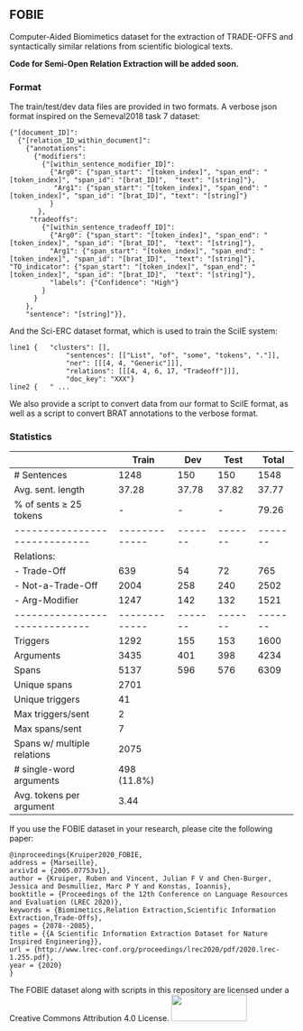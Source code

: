 FOBIE
--
Computer-Aided Biomimetics dataset for the extraction of TRADE-OFFS and syntactically similar relations from scientific biological texts.

**Code for Semi-Open Relation Extraction will be added soon.**
<!-- Dataset: json & SciIE format, Script: rewrite this, Link to paper: once it's on arxiv, Bibtex: https://github.com/multi30k/dataset -->

### Format
The train/test/dev data files are provided in two formats. A verbose json format inspired on the Semeval2018 task 7 dataset:
```
{"[document_ID]": 
  {"[relation_ID_within_document]": 
    {"annotations": 
      {"modifiers": 
        {"[within_sentence_modifier_ID]": 
          {"Arg0": {"span_start": "[token_index]", "span_end": "[token_index]", "span_id": "[brat_ID]",  "text": "[string]"}, 
           "Arg1": {"span_start": "[token_index]", "span_end": "[token_index]", "span_id": "[brat_ID]", "text": "[string]"}
          }
       }, 
     "tradeoffs": 
        {"[within_sentence_tradeoff_ID]": 
          {"Arg0": {"span_start": "[token_index]", "span_end": "[token_index]", "span_id": "[brat_ID]",  "text": "[string]"}, 
          "Arg1": {"span_start": "[token_index]", "span_end": "[token_index]", "span_id": "[brat_ID]",  "text": "[string]"},           "TO_indicator": {"span_start": "[token_index]", "span_end": "[token_index]", "span_id": "[brat_ID]",  "text": "[string]"}, 
          "labels": {"Confidence": "High"}
        }
      }
    }, 
    "sentence": "[string]"}},
```

And the Sci-ERC dataset format, which is used to train the SciIE system:
```
line1 {   "clusters": [],
              "sentences": [["List", "of", "some", "tokens", "."]],
              "ner": [[[4, 4, "Generic"]]],
              "relations": [[[4, 4, 6, 17, "Tradeoff"]]],
              "doc_key": "XXX"}
line2 {   " ...
```

We also provide a script to convert data from our format to SciIE format, as well as a script to convert BRAT annotations to the verbose format.

### Statistics
|                             | Train       | Dev   | Test  | Total |
|-----------------------------|-------------|-------|-------|-------|
| # Sentences                 | 1248        | 150   | 150   | 1548  |
| Avg. sent. length           | 37.28       | 37.78 | 37.82 | 37.77 |
| % of sents ≥ 25 tokens      | -           | -     | -     | 79.26 |
|-----------------------------|-------------|-------|-------|-------|
| Relations:                  |             |       |       |       |
| - Trade-Off                 | 639         | 54    | 72    | 765   |
| - Not-a-Trade-Off           | 2004        | 258   | 240   | 2502  |
| - Arg-Modifier              | 1247        | 142   | 132   | 1521  |
|-----------------------------|-------------|-------|-------|-------|
| Triggers                    | 1292        | 155   | 153   | 1600  |
| Arguments                   | 3435        | 401   | 398   | 4234  |
| Spans                       | 5137        | 596   | 576   | 6309  |
| Unique spans                | 2701        
| Unique triggers             | 41          
| Max triggers/sent           | 2           
| Max spans/sent              | 7           
| Spans w/ multiple relations | 2075        
| # single-word arguments     | 498 (11.8%) 
| Avg. tokens per argument    | 3.44        


If you use the FOBIE dataset in your research, please cite the following paper:
```
@inproceedings{Kruiper2020_FOBIE,
address = {Marseille},
arxivId = {2005.07753v1},
author = {Kruiper, Ruben and Vincent, Julian F V and Chen-Burger, Jessica and Desmulliez, Marc P Y and Konstas, Ioannis},
booktitle = {Proceedings of the 12th Conference on Language Resources and Evaluation (LREC 2020)},
keywords = {Biomimetics,Relation Extraction,Scientific Information Extraction,Trade-Offs},
pages = {2078--2085},
title = {{A Scientific Information Extraction Dataset for Nature Inspired Engineering}},
url = {http://www.lrec-conf.org/proceedings/lrec2020/pdf/2020.lrec-1.255.pdf},
year = {2020}
}
```



The FOBIE dataset along with scripts in this repository are licensed under a Creative Commons Attribution 4.0 License.
<img src="https://mirrors.creativecommons.org/presskit/buttons/88x31/png/by-sa.png" width="134" height="47">


